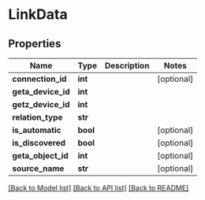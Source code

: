 # LinkData

## Properties
Name | Type | Description | Notes
------------ | ------------- | ------------- | -------------
**connection_id** | **int** |  | [optional] 
**geta_device_id** | **int** |  | 
**getz_device_id** | **int** |  | 
**relation_type** | **str** |  | 
**is_automatic** | **bool** |  | [optional] 
**is_discovered** | **bool** |  | [optional] 
**geta_object_id** | **int** |  | [optional] 
**source_name** | **str** |  | [optional] 

[[Back to Model list]](../README.md#documentation-for-models) [[Back to API list]](../README.md#documentation-for-api-endpoints) [[Back to README]](../README.md)

